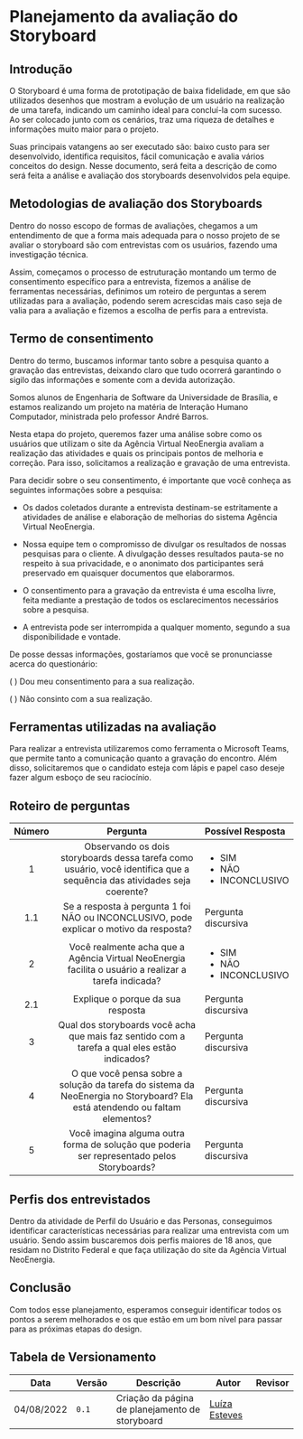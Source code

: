 # Planejamento da avaliação do Storyboard

## Introdução

O Storyboard é uma forma de prototipação de baixa fidelidade, em que são utilizados desenhos que mostram a evolução de um usuário na realização de uma tarefa, indicando um caminho ideal para concluí-la com sucesso. Ao ser colocado junto com os cenários, traz uma riqueza de detalhes e informações muito maior para o projeto.

Suas principais vatangens ao ser executado são: baixo custo para ser desenvolvido, identifica requisitos, fácil comunicação e avalia vários conceitos do design. Nesse documento, será feita a descrição de como será feita a análise e avaliação dos storyboards desenvolvidos pela equipe.

## Metodologias de avaliação dos Storyboards

Dentro do nosso escopo de formas de avaliações, chegamos a um entendimento de que a forma mais adequada para o nosso projeto de se avaliar o storyboard são com entrevistas com os usuários, fazendo uma investigação técnica.

Assim, começamos o processo de estruturação montando um termo de consentimento específico para a entrevista, fizemos a análise de ferramentas necessárias, definimos um roteiro de perguntas a serem utilizadas para a avaliação, podendo serem acrescidas mais caso seja de valia para a avaliação e fizemos a escolha de perfis para a entrevista.

## Termo de consentimento

Dentro do termo, buscamos informar tanto sobre a pesquisa quanto a gravação das entrevistas, deixando claro que tudo ocorrerá garantindo o sigilo das informações e somente com a devida autorização.

Somos alunos de Engenharia de Software da Universidade de Brasília, e estamos realizando um projeto na matéria de Interação Humano Computador, ministrada pelo professor André Barros.


Nesta etapa do projeto, queremos fazer uma análise sobre como os usuários que utilizam o site da Agência Virtual NeoEnergia avaliam a realização das atividades e quais os principais pontos de melhoria e correção. Para isso, solicitamos a realização e gravação de uma entrevista.


 Para decidir sobre o seu consentimento, é importante que você conheça as seguintes informações sobre a pesquisa:


- Os dados coletados durante a entrevista destinam-se estritamente a atividades de análise e elaboração de melhorias do sistema Agência Virtual NeoEnergia.

- Nossa equipe tem o compromisso de divulgar os resultados de nossas pesquisas para o cliente. A divulgação desses resultados pauta-se no respeito à sua privacidade, e o anonimato dos participantes será preservado em quaisquer documentos que elaborarmos.

- O consentimento para a gravação da entrevista é uma escolha livre, feita mediante a prestação de todos os esclarecimentos necessários sobre a pesquisa.

- A entrevista pode ser interrompida a qualquer momento, segundo a sua disponibilidade e vontade.

De posse dessas informações, gostaríamos que você se pronunciasse acerca do questionário:

( ) Dou meu consentimento para a sua realização.

( ) Não consinto com a sua realização.

## Ferramentas utilizadas na avaliação

Para realizar a entrevista utilizaremos como ferramenta o Microsoft Teams, que permite tanto a comunicação quanto a gravação do encontro. Além disso, solicitaremos que o candidato esteja com lápis e papel caso deseje fazer algum esboço de seu raciocínio.


## Roteiro de perguntas

| Número | Pergunta | Possível Resposta |
|:--:|:--:|:---|
| 1 | Observando os dois storyboards dessa tarefa como usuário, você identifica que a sequência das atividades seja coerente? | <ul> <li> SIM</li> <li>  NÃO </li> <li> INCONCLUSIVO</li> </ul> |
| 1.1 | Se a resposta à pergunta 1 foi NÃO ou INCONCLUSIVO, pode explicar o motivo da resposta? | Pergunta discursiva |
| 2 | Você realmente acha que a Agência Virtual NeoEnergia facilita o usuário a realizar a tarefa indicada? | <ul> <li> SIM</li> <li>  NÃO </li> <li> INCONCLUSIVO</li> </ul> |
| 2.1 | Explique o porque da sua resposta| Pergunta discursiva |
| 3 | Qual dos storyboards você acha que mais faz sentido com a tarefa a qual eles estão indicados? | Pergunta discursiva |
| 4 | O que você pensa sobre a solução da tarefa do sistema da NeoEnergia no Storyboard? Ela está atendendo ou faltam elementos? | Pergunta discursiva |
| 5 | Você imagina alguma outra forma de solução que poderia ser representado pelos Storyboards? | Pergunta discursiva |




## Perfis dos entrevistados

Dentro da atividade de Perfil do Usuário e das Personas, conseguimos identificar características necessárias para realizar uma entrevista com um usuário. Sendo assim buscaremos dois perfis maiores de 18 anos, que residam no Distrito Federal e que faça utilização do site da Agência Virtual NeoEnergia.

## Conclusão 

Com todos esse planejamento, esperamos conseguir identificar todos os pontos a serem melhorados e os que estão em um bom nível para passar para as próximas etapas do design.

## Tabela de Versionamento

| Data | Versão | Descrição | Autor | Revisor |
| ---- | ------ | --------- | ----- | ------- |
| 04/08/2022 | `0.1`  | Criação da página de planejamento de storyboard | [Luíza Esteves](https://github.com/luiza-esteves) |